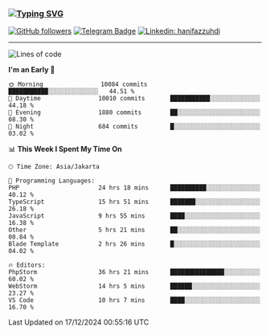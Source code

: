 ### [![Typing SVG](https://readme-typing-svg.herokuapp.com?font=lato&size=22&lines=Hi+There+👋)](https://git.io/typing-svg) 

[![GitHub followers](https://img.shields.io/github/followers/hanifazzuhdi?label=Follow&style=social)](https://github.com/hanifazzuhdi/?tab=follow) 
[![Telegram Badge](https://img.shields.io/badge/-hanif0198-blue?style=social&logo=telegram&link=https://www.t.me/hanif0198/)](https://www.t.me/hanif0198/) 
[![Linkedin: hanifazzuhdi](https://img.shields.io/badge/-hanifazzuhdi-blue?style=flat-square&logo=Linkedin&logoColor=white&link=https://www.linkedin.com/in/hanif-az-zuhdi-69688019b/)](https://www.linkedin.com/in/hanif-az-zuhdi-69688019b/) 

<hr/>

<!--START_SECTION:waka-->
![Lines of code](https://img.shields.io/badge/From%20Hello%20World%20I%27ve%20Written-74.9%20million%20lines%20of%20code-blue)

**I'm an Early 🐤** 

```text
🌞 Morning                10084 commits       ███████████░░░░░░░░░░░░░░   44.51 % 
🌆 Daytime                10010 commits       ███████████░░░░░░░░░░░░░░   44.18 % 
🌃 Evening                1880 commits        ██░░░░░░░░░░░░░░░░░░░░░░░   08.30 % 
🌙 Night                  684 commits         █░░░░░░░░░░░░░░░░░░░░░░░░   03.02 % 
```


📊 **This Week I Spent My Time On** 

```text
🕑︎ Time Zone: Asia/Jakarta

💬 Programming Languages: 
PHP                      24 hrs 18 mins      ██████████░░░░░░░░░░░░░░░   40.12 % 
TypeScript               15 hrs 51 mins      ███████░░░░░░░░░░░░░░░░░░   26.18 % 
JavaScript               9 hrs 55 mins       ████░░░░░░░░░░░░░░░░░░░░░   16.38 % 
Other                    5 hrs 21 mins       ██░░░░░░░░░░░░░░░░░░░░░░░   08.84 % 
Blade Template           2 hrs 26 mins       █░░░░░░░░░░░░░░░░░░░░░░░░   04.02 % 

🔥 Editors: 
PhpStorm                 36 hrs 21 mins      ███████████████░░░░░░░░░░   60.02 % 
WebStorm                 14 hrs 5 mins       ██████░░░░░░░░░░░░░░░░░░░   23.27 % 
VS Code                  10 hrs 7 mins       ████░░░░░░░░░░░░░░░░░░░░░   16.70 % 
```


 Last Updated on 17/12/2024 00:55:16 UTC
<!--END_SECTION:waka-->
